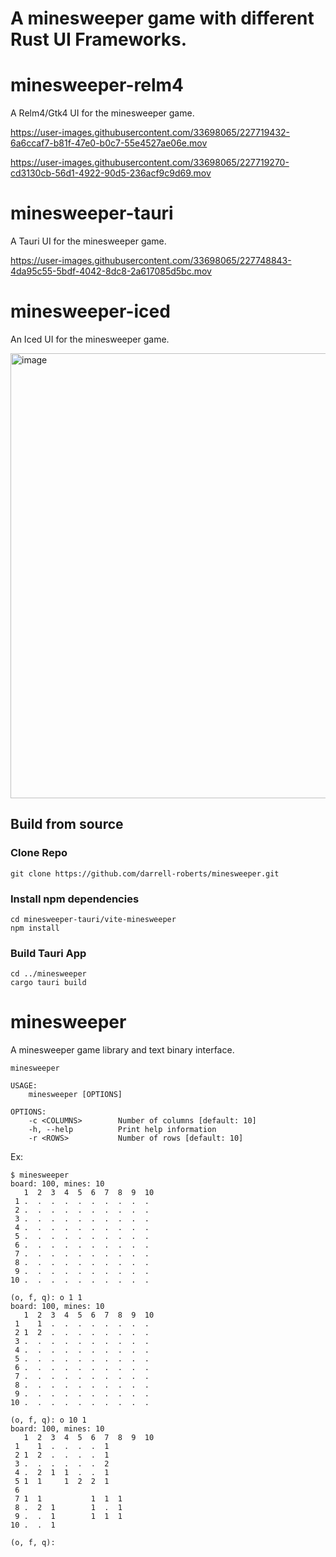 # A minesweeper game with different Rust UI Frameworks.

# minesweeper-relm4

A Relm4/Gtk4 UI for the minesweeper game.

https://user-images.githubusercontent.com/33698065/227719432-6a6ccaf7-b81f-47e0-b0c7-55e4527ae06e.mov

https://user-images.githubusercontent.com/33698065/227719270-cd3130cb-56d1-4922-90d5-236acf9c9d69.mov

# minesweeper-tauri

A Tauri UI for the minesweeper game.

https://user-images.githubusercontent.com/33698065/227748843-4da95c55-5bdf-4042-8dc8-2a617085d5bc.mov

# minesweeper-iced

An Iced UI for the minesweeper game.

<img width="712" alt="image" src="https://github.com/darrell-roberts/minesweeper/assets/33698065/81581b72-4370-4328-8ba7-9fd25d618621">

## Build from source

### Clone Repo

```
git clone https://github.com/darrell-roberts/minesweeper.git
```

### Install npm dependencies

```
cd minesweeper-tauri/vite-minesweeper
npm install
```

### Build Tauri App

```
cd ../minesweeper
cargo tauri build
```

# minesweeper

A minesweeper game library and text binary interface.

```text
minesweeper

USAGE:
    minesweeper [OPTIONS]

OPTIONS:
    -c <COLUMNS>        Number of columns [default: 10]
    -h, --help          Print help information
    -r <ROWS>           Number of rows [default: 10]
```

Ex:

```text
$ minesweeper
board: 100, mines: 10
   1  2  3  4  5  6  7  8  9  10
 1 .  .  .  .  .  .  .  .  .  .
 2 .  .  .  .  .  .  .  .  .  .
 3 .  .  .  .  .  .  .  .  .  .
 4 .  .  .  .  .  .  .  .  .  .
 5 .  .  .  .  .  .  .  .  .  .
 6 .  .  .  .  .  .  .  .  .  .
 7 .  .  .  .  .  .  .  .  .  .
 8 .  .  .  .  .  .  .  .  .  .
 9 .  .  .  .  .  .  .  .  .  .
10 .  .  .  .  .  .  .  .  .  .

(o, f, q): o 1 1
board: 100, mines: 10
   1  2  3  4  5  6  7  8  9  10
 1    1  .  .  .  .  .  .  .  .
 2 1  2  .  .  .  .  .  .  .  .
 3 .  .  .  .  .  .  .  .  .  .
 4 .  .  .  .  .  .  .  .  .  .
 5 .  .  .  .  .  .  .  .  .  .
 6 .  .  .  .  .  .  .  .  .  .
 7 .  .  .  .  .  .  .  .  .  .
 8 .  .  .  .  .  .  .  .  .  .
 9 .  .  .  .  .  .  .  .  .  .
10 .  .  .  .  .  .  .  .  .  .

(o, f, q): o 10 1
board: 100, mines: 10
   1  2  3  4  5  6  7  8  9  10
 1    1  .  .  .  .  1
 2 1  2  .  .  .  .  1
 3 .  .  .  .  .  .  2
 4 .  2  1  1  .  .  1
 5 1  1     1  2  2  1
 6
 7 1  1           1  1  1
 8 .  2  1        1  .  1
 9 .  .  1        1  1  1
10 .  .  1

(o, f, q):
```
